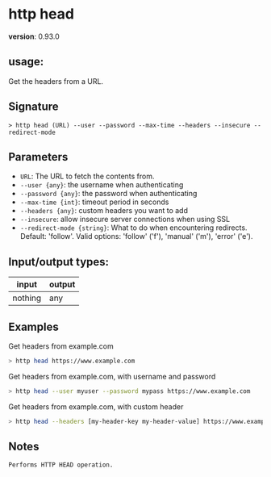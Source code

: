 # http head

**version**: 0.93.0

## **usage**:

Get the headers from a URL.

## Signature

`> http head (URL) --user --password --max-time --headers --insecure --redirect-mode`

## Parameters

- `URL`: The URL to fetch the contents from.
- `--user {any}`: the username when authenticating
- `--password {any}`: the password when authenticating
- `--max-time {int}`: timeout period in seconds
- `--headers {any}`: custom headers you want to add
- `--insecure`: allow insecure server connections when using SSL
- `--redirect-mode {string}`: What to do when encountering redirects. Default: 'follow'. Valid options: 'follow' ('f'), 'manual' ('m'), 'error' ('e').

## Input/output types:

| input   | output |
| ------- | ------ |
| nothing | any    |

## Examples

Get headers from example.com

```bash
> http head https://www.example.com
```

Get headers from example.com, with username and password

```bash
> http head --user myuser --password mypass https://www.example.com
```

Get headers from example.com, with custom header

```bash
> http head --headers [my-header-key my-header-value] https://www.example.com
```

## Notes

```text
Performs HTTP HEAD operation.
```
